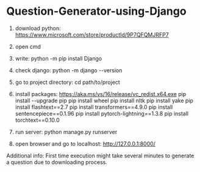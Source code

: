 # Question-Generator-using-Django

1. download python: 
	https://www.microsoft.com/store/productId/9P7QFQMJRFP7
	
2. open cmd

3. write:
	python -m pip install Django

4. check django:
	python -m django --version

5. go to project directory:
	cd path/to/project

6. install packages:
	https://aka.ms/vs/16/release/vc_redist.x64.exe
	pip install --upgrade pip
	pip install wheel
	pip install nltk
	pip install yake
	pip install flashtext==2.7
	pip install transformers==4.9.0
	pip install sentencepiece==0.1.96
	pip install pytorch-lightning==1.3.8
	pip install torchtext==0.10.0

7. run server:
	python manage.py runserver

8. open browser and go to localhost:
	http://127.0.0.1:8000/


Additional info: First time execution might take several minutes to generate a question due to downloading process.
